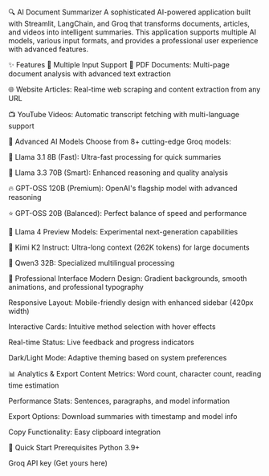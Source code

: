 🔍 AI Document Summarizer
A sophisticated AI-powered application built with Streamlit, LangChain, and Groq that transforms documents, articles, and videos into intelligent summaries. This application supports multiple AI models, various input formats, and provides a professional user experience with advanced features.

✨ Features
🎯 Multiple Input Support
📄 PDF Documents: Multi-page document analysis with advanced text extraction

🌐 Website Articles: Real-time web scraping and content extraction from any URL

📺 YouTube Videos: Automatic transcript fetching with multi-language support

🧠 Advanced AI Models
Choose from 8+ cutting-edge Groq models:

🚀 Llama 3.1 8B (Fast): Ultra-fast processing for quick summaries

🧠 Llama 3.3 70B (Smart): Enhanced reasoning and quality analysis

🔥 GPT-OSS 120B (Premium): OpenAI's flagship model with advanced reasoning

⭐ GPT-OSS 20B (Balanced): Perfect balance of speed and performance

🔬 Llama 4 Preview Models: Experimental next-generation capabilities

🌙 Kimi K2 Instruct: Ultra-long context (262K tokens) for large documents

🤖 Qwen3 32B: Specialized multilingual processing

🎨 Professional Interface
Modern Design: Gradient backgrounds, smooth animations, and professional typography

Responsive Layout: Mobile-friendly design with enhanced sidebar (420px width)

Interactive Cards: Intuitive method selection with hover effects

Real-time Status: Live feedback and progress indicators

Dark/Light Mode: Adaptive theming based on system preferences

📊 Analytics & Export
Content Metrics: Word count, character count, reading time estimation

Performance Stats: Sentences, paragraphs, and model information

Export Options: Download summaries with timestamp and model info

Copy Functionality: Easy clipboard integration

🚀 Quick Start
Prerequisites
Python 3.9+

Groq API key (Get yours here)


